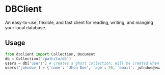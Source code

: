 # DBClient
An easy-to-use, flexible, and fast client for reading, writing, and manging your local database.

## Usage
```py
from dbclient import Collection, Document
db = Collection('/path/to/db')
users = db['users'] # Creates a ghost collection; Will be created when sub-document is written
users['johndoe'] = {'name': 'Jhon Doe', 'age': 26, 'email': johndoe@example.com'} # Creates a document with contents
```